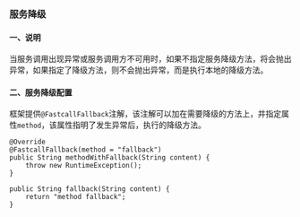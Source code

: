 ### 服务降级

#### 一、说明
当服务调用出现异常或服务调用方不可用时，如果不指定服务降级方法，将会抛出异常，如果指定了降级方法，则不会抛出异常，而是执行本地的降级方法。

#### 二、服务降级配置
框架提供`@FastcallFallback`注解，该注解可以加在需要降级的方法上，并指定属性`method`，该属性指明了发生异常后，执行的降级方法。
```
@Override
@FastcallFallback(method = "fallback")
public String methodWithFallback(String content) {
    throw new RuntimeException();
}

public String fallback(String content) {
    return "method fallback";
}
```